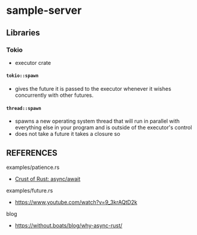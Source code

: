 # sample-server

## Libraries

### Tokio
- executor crate

#### `tokio::spawn` 
- gives the future it is passed to the executor whenever it wishes concurrently with other futures.

#### `thread::spawn` 
- spawns a new operating system thread that will run in parallel with everything else in your program and is outside of the executor's control 
- does not take a future it takes a closure so 

## REFERENCES

examples/patience.rs
- [Crust of Rust: async/await](https://www.youtube.com/watch?v=ThjvMReOXYM)

examples/future.rs
- https://www.youtube.com/watch?v=9_3krAQtD2k

blog
- https://without.boats/blog/why-async-rust/
